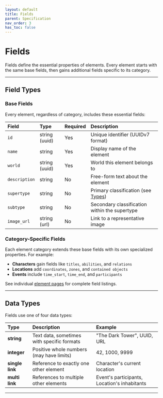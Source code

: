 ```yaml
---
layout: default
title: Fields
parent: Specification
nav_order: 3
has_toc: false
---
```


# Fields

Fields define the essential properties of elements. Every element starts with the same base fields, then gains additional fields specific to its category.

---

## Field Types

### Base Fields

Every element, regardless of category, includes these essential fields:

| Field         | Type          | Required | Description                                                            |
| :------------ | :------------ | :------- | :--------------------------------------------------------------------- |
| `id`          | string (uuid) | Yes      | Unique identifier (UUIDv7 format) |
| `name`        | string        | Yes      | Display name of the element                                                   |
| `world`       | string (uuid) | Yes      | World this element belongs to                            |
| `description` | string        | No       | Free-form text about the element                                   |
| `supertype`   | string        | No       | Primary classification (see [Types](./types.md)) |
| `subtype`     | string        | No       | Secondary classification within the supertype |
| `image_url`   | string (url)  | No       | Link to a representative image                              |

### Category-Specific Fields

Each element category extends these base fields with its own specialized properties. For example:
- **Characters** gain fields like `titles`, `abilities`, and `relations`
- **Locations** add `coordinates`, `zones`, and `contained objects`
- **Events** include `time_start`, `time_end`, and `participants`

See individual [element pages](./element_categories/) for complete field listings.

---

## Data Types

Fields use one of four data types:

| Type | Description | Example |
| :--- | :---------- | :------ |
| **string** | Text data, sometimes with specific formats | "The Dark Tower", UUID, URL |
| **integer** | Positive whole numbers (may have limits) | 42, 1000, 9999 |
| **single link** | Reference to exactly one other element | Character's current location |
| **multi link** | References to multiple other elements | Event's participants, Location's inhabitants |

---
 